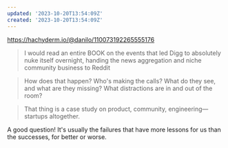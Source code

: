 ```yaml
---
updated: '2023-10-20T13:54:09Z'
created: '2023-10-20T13:54:09Z'
---
```

https://hachyderm.io/@danilo/110073192265555176

> I would read an entire BOOK on the events that led Digg to absolutely nuke itself overnight, handing the news aggregation and niche community business to Reddit

> How does that happen? Who's making the calls? What do they see, and what are they missing? What distractions are in and out of the room?

> That thing is a case study on product, community, engineering—startups altogether.

A good question! It's usually the failures that have more lessons for us than the successes, for better or worse.